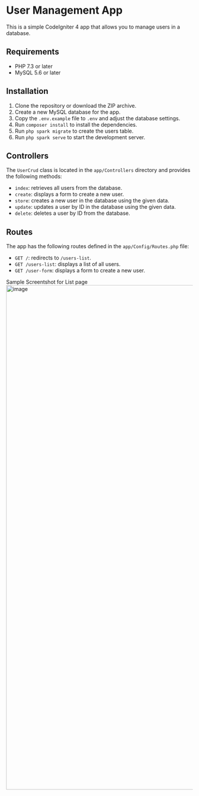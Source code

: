 # User Management App

This is a simple CodeIgniter 4 app that allows you to manage users in a database.

## Requirements

- PHP 7.3 or later 
- MySQL 5.6 or later

## Installation

1. Clone the repository or download the ZIP archive.
2. Create a new MySQL database for the app.
3. Copy the `.env.example` file to `.env` and adjust the database settings.
4. Run `composer install` to install the dependencies.
5. Run `php spark migrate` to create the users table.
6. Run `php spark serve` to start the development server.

## Controllers

The `UserCrud` class is located in the `app/Controllers` directory and provides the following methods:

- `index`: retrieves all users from the database.
- `create`: displays a form to create a new user.
- `store`: creates a new user in the database using the given data.
- `update`: updates a user by ID in the database using the given data.
- `delete`: deletes a user by ID from the database.

## Routes

The app has the following routes defined in the `app/Config/Routes.php` file:

- `GET /`: redirects to `/users-list`.
- `GET /users-list`: displays a list of all users.
- `GET /user-form`: displays a form to create a new user.


Sample Screentshot for List page
<img width="1357" alt="image" src="https://user-images.githubusercontent.com/49829684/236779191-d7bc2998-698b-460d-ba5f-39888d921546.png">
